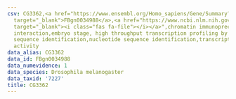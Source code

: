 ```yaml
---
csv: CG3362,<a href="https://www.ensembl.org/Homo_sapiens/Gene/Summary?db=core;g=FBgn0034988"
  target="_blank">FBgn0034988</a>,<a href="https://www.ncbi.nlm.nih.gov/pubmed/15998452"
  target="_blank"><i class="fas fa-file"></i></a>",chromatin immunoprecipitation assay,direct
  interaction,embryo stage, high throughput transcription profiling by microarray,nucleotide
  sequence identification,nucleotide sequence identification,transcriptional regulation,up-regulates
  activity
data_alias: CG3362
data_id: FBgn0034988
data_numevidence: 1
data_species: Drosophila melanogaster
data_taxid: '7227'
title: CG3362
---
```

